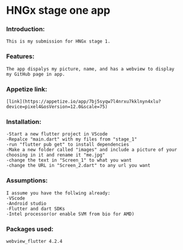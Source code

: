 # HNGx stage one app

### Introduction:
	This is my submission for HNGx stage 1.

### Features:
	The app dispalys my picture, name, and has a webview to display
	my GitHub page in app.

### Appetize link:

	[link](https://appetize.io/app/7bj5syqw7l4nrxu7kklnyn4xlu?device=pixel4&osVersion=12.0&scale=75)

### Installation:

	-Start a new flutter project in VScode
	-Repalce "main.dart" with my files from "stage_1"
	-run "flutter pub get" to install dependencies
	-Make a new folder called "images" and include a picture of your
	choosing in it and rename it "me.jpg"
	-change the text in "Screen_1" to what you want
	-change the URL in "Screen_2.dart" to any url you want

### Assumptions:

	I assume you have the follwing already:
	-VScode
	-Android studio
	-Flutter and dart SDKs
	-Intel processor(or enable SVM from bio for AMD)
	
### Packages used:

	webview_flutter 4.2.4